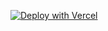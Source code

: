 [![Deploy with Vercel](https://vercel.co/button)](https://vercel.co/new/project?template=https://github.com/NEON-BOTZ/Vivek.ml)

